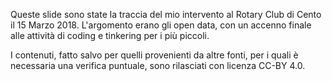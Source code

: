 Queste slide sono state la traccia del mio intervento al Rotary Club di Cento il 15 Marzo 2018.
L'argomento erano gli open data, con un accenno finale alle attività di coding e tinkering
per i più piccoli.

I contenuti, fatto salvo per quelli provenienti da altre fonti, per i quali è necessaria
una verifica puntuale, sono rilasciati con licenza CC-BY 4.0.

